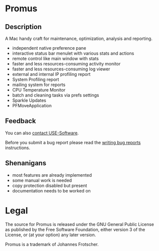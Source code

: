 # Promus

## Description

A Mac handy craft for maintenance, optimization, analysis and reporting.

- independent native preference pane
- interactive status bar menulet with various stats and actions
- remote control like main window with stats
- faster and less resources-consuming activity monitor
- faster and less resources-consuming log viewer
- external and internal IP profiling report
- System Profiling report
- mailing system for reports
- CPU Temperature Monitor
- batch and cleaning tasks via prefs settings
- Sparkle Updates
- PFMoveApplication

## Feedback

You can also [contact USE-Software](http://use-software.tk/).

Before you submit a bug report please read the [writing bug reports](http://kb.textmate.org/writing_bug_reports) instructions.

## Shenanigans
- most features are already implemented
- some manual work is needed
- copy protection disabled but present
- documentation needs to be worked on

# Legal

The source for Promus is released under the GNU General Public License as published by the Free Software Foundation, either version 3 of the License, or (at your option) any later version.

Promus is a trademark of Johannes Frotscher.